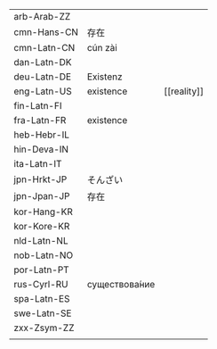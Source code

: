 | | | |
|-|-|-|
| arb-Arab-ZZ |  |  |
| cmn-Hans-CN | 存在 |  |
| cmn-Latn-CN | cún zài |  |
| dan-Latn-DK |  |  |
| deu-Latn-DE | Existenz |  |
| eng-Latn-US | existence | [[reality]] |
| fin-Latn-FI |  |  |
| fra-Latn-FR | existence |  |
| heb-Hebr-IL |  |  |
| hin-Deva-IN |  |  |
| ita-Latn-IT |  |  |
| jpn-Hrkt-JP | そんざい |  |
| jpn-Jpan-JP | 存在 |  |
| kor-Hang-KR |  |  |
| kor-Kore-KR |  |  |
| nld-Latn-NL |  |  |
| nob-Latn-NO |  |  |
| por-Latn-PT |  |  |
| rus-Cyrl-RU | существова́ние |  |
| spa-Latn-ES |  |  |
| swe-Latn-SE |  |  |
| zxx-Zsym-ZZ |  |  |
|  |  |  |